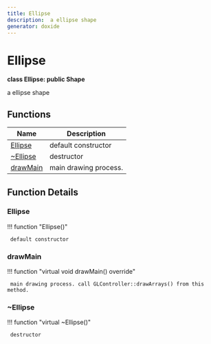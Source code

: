 ```yaml
---
title: Ellipse
description:  a ellipse shape 
generator: doxide
---
```



# Ellipse

**class Ellipse: public Shape**

 a ellipse shape
  


## Functions

| Name | Description |
| ---- | ----------- |
| [Ellipse](#Ellipse) |  default constructor  |
| [~Ellipse](#_u007eEllipse) |  destructor  |
| [drawMain](#drawMain) |  main drawing process. |

## Function Details

### Ellipse<a name="Ellipse"></a>
!!! function "Ellipse()"

     default constructor
    

### drawMain<a name="drawMain"></a>
!!! function "virtual void drawMain() override"

     main drawing process. call GLController::drawArrays() from this method.
    

### ~Ellipse<a name="_u007eEllipse"></a>
!!! function "virtual ~Ellipse()"

     destructor
    


